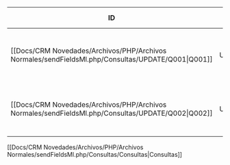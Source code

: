 | ID                                                                                            | Tipo   | Archivo Origen                                                                                          | Modulo Funcional | Base de Datos    | Tablas Afectadas | Joins | Objetivo                                          | Impacto   | Observacion |
| --------------------------------------------------------------------------------------------- | ------ | ------------------------------------------------------------------------------------------------------- | ---------------- | ---------------- | ---------------- | ----- | ------------------------------------------------- | --------- | ----------- |
| [[Docs/CRM Novedades/Archivos/PHP/Archivos Normales/sendFieldsMl.php/Consultas/UPDATE/Q001\|Q001]] | UPDATE | [[Docs/CRM Novedades/Archivos/PHP/Archivos Normales/sendFieldsMl.php/Consultas/Consultas\|sendFieldsMl.php]] | MailerLite Sync  | gyssrl_novedades | sw_operaciones   | -     | Marcar como enviado a MailerLite (mailerlite = 1) | Escritura | DUPLICADA   |
| [[Docs/CRM Novedades/Archivos/PHP/Archivos Normales/sendFieldsMl.php/Consultas/UPDATE/Q002\|Q002]] | UPDATE | [[Docs/CRM Novedades/Archivos/PHP/Archivos Normales/sendFieldsMl.php/Consultas/Consultas\|sendFieldsMl.php]] | MailerLite Sync  | gyssrl_novedades | sw_operaciones   | -     | Marcar como enviado a MailerLite (mailerlite = 1) | Escritura | DUPLICADA   |


[[Docs/CRM Novedades/Archivos/PHP/Archivos Normales/sendFieldsMl.php/Consultas/Consultas|Consultas]]